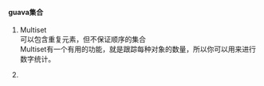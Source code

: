 #### guava集合

1. Multiset  </br>
可以包含重复元素，但不保证顺序的集合 </br>
Multiset有一个有用的功能，就是跟踪每种对象的数量，所以你可以用来进行数字统计。</br>

2. 
